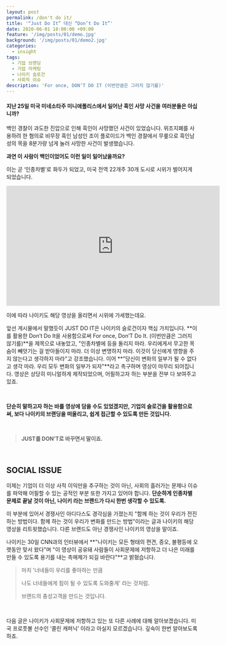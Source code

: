 ```yaml
---
layout: post
permalink: /don't do it/
title: '“Just Do It” 대신 “Don’t Do It”'
date: 2020-06-01 18:00:00 +09:00
feature: '/img/posts/01/demo.jpg'
background: '/img/posts/01/demo2.jpg'
categories:
  - insight
tags:
  - 기업 브랜딩
  - 기업 마케팅
  - 나이키 슬로건
  - 사회적 이슈
description: 'For once, DON’T DO IT (이번만큼은 그러지 않기를)'
---
```


#### 지난  25일 미국 미네소타주 미니애폴리스에서 일어난 흑인 사망 사건을 여러분들은 아십니까?

백인 경찰이 과도한 진압으로 인해 흑인이 사망했던 사건이 있었습니다. 위조지폐를 사용하려 한 혐의로 비무장 흑인 남성인 조이 플로이드가 백인 경찰에서 무릎으로 흑인남성의 목을 8분가량 넘게 눌러 사망한 사건이 발생했습니다.

**과연 이 사람이 백인이었어도 이런 일이 일어났을까요?**

이는 곧 ‘인종차별’로 화두가 되었고, 미국 전역 22개주 30개 도시로 시위가 벌어지게 되었습니다.

<iframe width="560" height="315" src="https://www.youtube.com/embed/drcO2V2m7lw" frameborder="0" allow="accelerometer; autoplay; encrypted-media; gyroscope; picture-in-picture" allowfullscreen></iframe>

이에 따라 나이키도 해당 영상을 올리면서 시위에 가세했는데요.

앞선 게시물에서 말했듯이 JUST DO IT은 나이키의 슬로건이자 핵심 가치입니다. **이를 활용한 Don’t Do It을 사용함으로써 For once, Don’T Do It. (이번만큼은 그러지 않기를)**을 제목으로 내놓았고, "인종차별에 등을 돌리지 마라. 우리에게서 무고한 목숨이 빼앗기는 걸 받아들이지 마라. 더 이상 변명하지 마라. 이것이 당신에게 영향을 주지 않는다고 생각하지 마라"고 강조했습니다. 이어 **"당신이 변화의 일부가 될 수 없다고 생각 마라. 우리 모두 변화의 일부가 되자"**라고 촉구하며 영상이 마무리 되어집니다. 영상은 상당히 미니얼하게 제작되었으며, 어필하고자 하는 부분을 전부 다 보여주고 있죠.

<br>

**단순히 말하고자 하는 바를 영상에 담을 수도 있었겠지만, 기업의 슬로건을 활용함으로써, 보다 나이키의 브랜딩을 떠올리고, 쉽게 접근할 수 있도록 만든 것입니다.**

<br>

> **JUST를 DON’T로 바꾸면서 말이죠.**

<br>

## SOCIAL ISSUE

이제는 기업이 더 이상 사적 이익만을 추구하는 것이 아닌, 사회의 흘러가는 문제나 이슈를 파악해 어필할 수 있는 공적인 부분 또한 가지고 있어야 합니다. **단순하게 인종차별 문제로 끝날 것이 아닌, 나이키 라는 브랜드가 다시 한번 생각할 수 있도록.**

이 부분에 있어서 경쟁사인 아디다스도 경각심을 가졌는지 "함께 하는 것이 우리가 전진하는 방법이다. 함께 하는 것이 우리가 변화를 만드는 방법"이라는 글과 나이키의 해당 영상을 리트윗했습니다. 다른 브랜드도 아닌 경쟁사인 나이키의 영상을 말이죠.

나이키는 30일 CNN과의 인터뷰에서 **"나이키는 모든 형태의 편견, 증오, 불평등에 오랫동안 맞서 왔다"며 "이 영상이 공유돼 사람들이 사회문제에 저항하고 더 나은 미래를 만들 수 있도록 용기를 내는 촉매제가 되길 바란다"**고 밝혔습니다.

> 마치 '너네들이 우리를 좋아하는 만큼
>
> 나도 너네들에게 힘이 될 수 있도록 도와줄게' 라는 것처럼.
>
> 브랜드의 충성고객을 만드는 것입니다.

 <br>

다음 글은 나이키가 사회문제에 저항하고 있는 또 다른 사례에 대해 알아보겠습니다. 미국 프로풋볼 선수인 ‘콜린 캐퍼닉’ 이라고 아실지 모르겠습니다. 깊숙이 한번 알아보도록 하죠.
